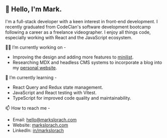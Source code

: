 ## 👋 Hello, I'm Mark.

I'm a full-stack developer with a keen interest in front-end development. I recently graduated from CodeClan's software development bootcamp following a career as a freelance videographer. I enjoy all things code, especially working with React and the JavaScript ecosystem.

👨‍💻 I’m currently working on -
  - Improving the design and adding more features to [minilist](https://github.com/markslorach/minilist.git).
  - Researching MDX and headless CMS systems to incorporate a blog into my [personal website](https://markslorach.com).

🌱 I’m currently learning -
  - React Query and Redux state management.
  - JavaScript and React testing with Vitest.
  - TypeScript for improved code quality and maintainability.

📫 How to reach me -
  - Email: hello@markslorach.com
  - Website: [markslorach.com](https://markslorach.com)
  - LinkedIn: [in/markslorach](https://www.linkedin.com/in/markslorach)

